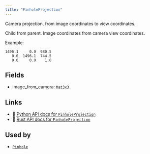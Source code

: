 ```yaml
---
title: "PinholeProjection"
---
```


Camera projection, from image coordinates to view coordinates.

Child from parent.
Image coordinates from camera view coordinates.

Example:
```text
1496.1     0.0  980.5
   0.0  1496.1  744.5
   0.0     0.0    1.0
```

## Fields

* image_from_camera: [`Mat3x3`](../datatypes/mat3x3.md)

## Links
 * 🐍 [Python API docs for `PinholeProjection`](https://ref.rerun.io/docs/python/nightly/package/rerun/components/pinhole_projection/)
 * 🦀 [Rust API docs for `PinholeProjection`](https://docs.rs/rerun/0.9.0-alpha.6/rerun/components/struct.PinholeProjection.html)


## Used by

* [`Pinhole`](../archetypes/pinhole.md)
